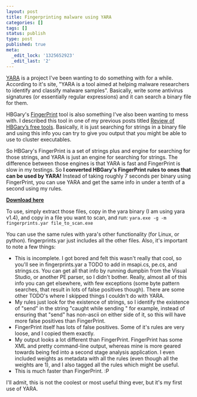 ```yaml
---
layout: post
title: Fingerprinting malware using YARA
categories: []
tags: []
status: publish
type: post
published: true
meta:
  _edit_lock: '1325652923'
  _edit_last: '2'
---
```

<a href="http://code.google.com/p/yara-project/">YARA</a> is a project I've been wanting to do something with for a while.  According to it's site, "YARA is a tool aimed at helping malware researchers to identify and classify malware samples".  Basically, write some antivirus signatures (or essentially regular expressions) and it can search a binary file for them.

HBGary's <a href="https://www.hbgary.com/community/free-tools/#fingerprint">FingerPrint</a> tool is also something I've also been wanting to mess with.  I described this tool in one of my previous posts titled <a href="http://0xdabbad00.com/2010/09/11/review-of-hbgarys-free-tools/">Review of HBGary’s free tools</a>.  Basically, it is just searching for strings in a binary file and using this info you can try to give you output that you might be able to use to cluster executables.

So HBGary's FingerPrint is a set of strings plus and engine for searching for those strings, and YARA is just an engine for searching for strings.  The difference between those engines is that YARA is fast and FingerPrint is slow in my testings.  So <b>I converted HBGary's FingerPrint rules to ones that can be used by YARA!</b>  Instead of taking roughly 7 seconds per binary using FingerPrint, you can use YARA and get the same info in under a tenth of a second using my rules.

<b><a href="http://0xdabbad00.com/wp-content/uploads/2011/01/yara_fingerprint.zip">Download here</a></b>

To use, simply extract those files, copy in the yara binary (I am using yara v1.4), and copy in a file you want to scan, and run:
<code>yara.exe -g -m fingerprints.yar file_to_scan.exe</code>

You can use the same rules with yara's other functionality (for Linux, or python).  fingerprints.yar just includes all the other files.  Also, it's important to note a few things:
<ul>
<li>This is incomplete.   I got bored and felt this wasn't really that cool, so you'll see in fingerprints.yar a TODO to add in msapi.cs, pe.cs, and strings.cs.  You can get all that info by running dumpbin from the Visual Studio, or another PE parser, so I didn't bother.  Really, almost all of this info you can get elsewhere, with few exceptions (some byte pattern searches, that result in lots of false positives though).  There are some other TODO's where I skipped things I couldn't do with YARA.
<li>My rules just look for the existence of strings, so I identify the existence of "send" in the string "caught while sending " for example, instead of ensuring that "send" has non-ascii on either side of it, so this will have more false positives than FingerPrint.
<li>FingerPrint itself has lots of false positives.  Some of it's rules are very loose, and I copied them exactly.
<li>My output looks a lot different than FingerPrint.  FingerPrint has some XML and pretty command-line output, whereas mine is more geared towards being fed into a second stage analysis application.  I even included weights as metadata with all the rules (even though all the weights are 1), and I also tagged all the rules which might be useful.
<li>This is much faster than FingerPrint. :P
</ul>

I'll admit, this is not the coolest or most useful thing ever, but it's my first use of YARA.
